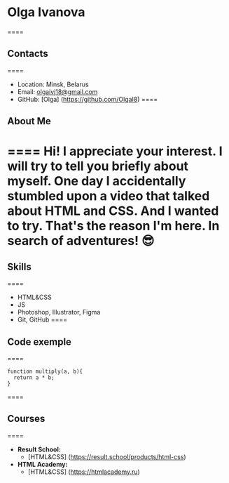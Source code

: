 # Olga Ivanova
====
## Contacts
====
* Location: Minsk, Belarus
* Email: olgaivj18@gmail.com
* GitHub: [Olga] (https://github.com/OlgaI8)
====
## About Me
====
Hi! I appreciate your interest. I will try to tell you briefly about myself. One day I accidentally stumbled upon a video that talked about HTML and CSS. And I wanted to try. That's the reason I'm here. In search of adventures! :sunglasses:
====
## Skills
====
* HTML&CSS
* JS
* Photoshop, Illustrator, Figma
* Git, GitHub
====
## Code exemple
====
```
function multiply(a, b){
  return a * b;
}
```
====
## Courses
====
* **Result School:**
    + [HTML&CSS] (https://result.school/products/html-css)
* **HTML Academy:**
    + [HTML&CSS] (https://htmlacademy.ru)
